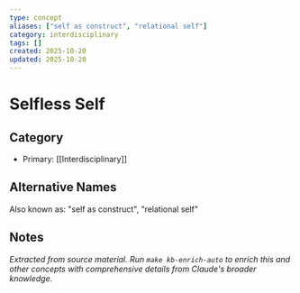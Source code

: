 ```yaml
---
type: concept
aliases: ["self as construct", "relational self"]
category: interdisciplinary
tags: []
created: 2025-10-20
updated: 2025-10-20
---
```


# Selfless Self

## Category

- Primary: [[Interdisciplinary]]

## Alternative Names

Also known as: "self as construct", "relational self"

## Notes

*Extracted from source material. Run `make kb-enrich-auto` to enrich this and other concepts with comprehensive details from Claude's broader knowledge.*
